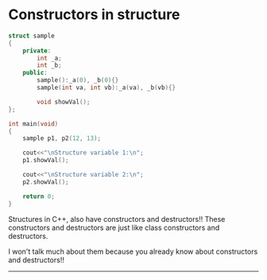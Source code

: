 # Constructors in structure


```c++
struct sample
{
	private:
		int _a;
		int _b;
	public:
		sample():_a(0), _b(0){}
		sample(int va, int vb):_a(va), _b(vb){}

		void showVal();
};

int main(void)
{
	sample p1, p2(12, 13);

	cout<<"\nStructure variable 1:\n";
	p1.showVal();

	cout<<"\nStructure variable 2:\n";
	p2.showVal();

	return 0;
}
```

Structures in C++, also have constructors and destructors!! These constructors and destructors are just like class constructors and destructors.

I won't talk much about them because you already know about constructors and destructors!!

---
